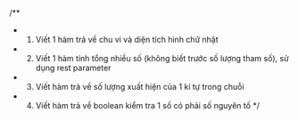 /\*\*

- 1.  Viết 1 hàm trả về chu vi và diện tích hình chữ nhật
- 2.  Viết 1 hàm tính tổng nhiều số (không biết trước số lượng tham số), sử dụng rest parameter
- 3.  Viết hàm trả về số lượng xuất hiện của 1 kí tự trong chuỗi
- 4.  Viết hàm trả về boolean kiểm tra 1 số có phải số nguyên tố
      \*/
